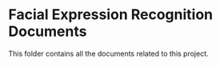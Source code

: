 # Facial Expression Recognition Documents
This folder contains all the documents related to this project.

